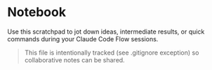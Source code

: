 # Notebook

Use this scratchpad to jot down ideas, intermediate results, or quick commands during your Claude Code Flow sessions.

> This file is intentionally tracked (see .gitignore exception) so collaborative notes can be shared.
